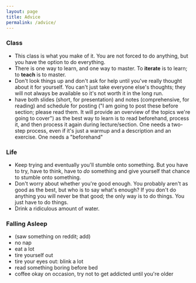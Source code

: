 ```yaml
---
layout: page
title: Advice
permalink: /advice/
---
```


### Class
- This class is what you make of it. You are not forced to do anything, but you have the option to do everything.
- There is one way to learn, and one way to master. To **iterate** is to learn; to **teach** is to master.
- Don't look things up and don't ask for help until you've really thought about it for yourself. You can't just take everyone else's thoughts; they will not always be available so it's not worth it in the long run.
- have both slides (short, for presentation) and notes (comprehensive, for reading) and schedule for posting ("I am going to post these before section; please read them. It will provide an overview of the topics we're going to cover") as the best way to learn is to read beforehand, process it, and then process it again during lecture/section. One needs a two-step process, even if it's just a warmup and a description and an exercise. One needs a "beforehand"

### Life
- Keep trying and eventually you'll stumble onto something. But you have to try, have to think, have to _do_ something and give yourself that chance to stumble onto something.
- Don't worry about whether you're good enough. You probably aren't as good as the best, but who is to say what's enough? If you don't do anything you will never be that good; the only way is to do things. You just have to do things.
- Drink a ridiculous amount of water.

### Falling Asleep
- (saw something on reddit; add)
- no nap
- eat a lot
- tire yourself out
- tire your eyes out: blink a lot
- read something boring before bed
- coffee okay on occasion, try not to get addicted until you're older
